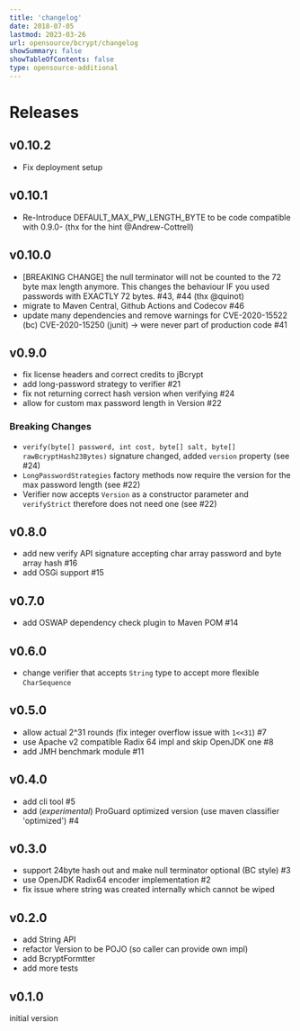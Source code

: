 ```yaml
---
title: 'changelog'
date: 2018-07-05
lastmod: 2023-03-26
url: opensource/bcrypt/changelog
showSummary: false
showTableOfContents: false
type: opensource-additional
---
```

# Releases

## v0.10.2

* Fix deployment setup

## v0.10.1

* Re-Introduce DEFAULT_MAX_PW_LENGTH_BYTE to be code compatible with 0.9.0- (thx for the hint @Andrew-Cottrell)

## v0.10.0

* [BREAKING CHANGE] the null terminator will not be counted to the 72 byte max length anymore. This changes the behaviour IF you used passwords with EXACTLY 72 bytes. #43, #44 (thx @quinot)
* migrate to Maven Central, Github Actions and Codecov #46
* update many dependencies and remove warnings for CVE-2020-15522 (bc) CVE-2020-15250 (junit) -> were never part of production code #41


## v0.9.0
* fix license headers and correct credits to jBcrypt
* add long-password strategy to verifier #21
* fix not returning correct hash version when verifying #24
* allow for custom max password length in Version #22

### Breaking Changes

* `verify(byte[] password, int cost, byte[] salt, byte[] rawBcryptHash23Bytes)` signature changed, added `version` property (see #24)
* `LongPasswordStrategies` factory methods now require the version for the max password length (see #22)
* Verifier now accepts `Version` as a constructor parameter and `verifyStrict` therefore does not need one (see #22)

## v0.8.0

* add new verify API signature accepting char array password and byte array hash #16
* add OSGi support #15

## v0.7.0

* add OSWAP dependency check plugin to Maven POM #14

## v0.6.0

* change verifier that accepts `String` type to accept more flexible `CharSequence`

## v0.5.0

* allow actual 2^31 rounds (fix integer overflow issue with `1<<31`) #7
* use Apache v2 compatible Radix 64 impl and skip OpenJDK one #8
* add JMH benchmark module #11

## v0.4.0

* add cli tool #5
* add (_experimental_) ProGuard optimized version (use maven classifier 'optimized') #4

## v0.3.0

* support 24byte hash out and make null terminator optional (BC style) #3
* use OpenJDK Radix64 encoder implementation #2
* fix issue where string was created internally which cannot be wiped

## v0.2.0

* add String API
* refactor Version to be POJO (so caller can provide own impl)
* add BcryptFormtter
* add more tests

## v0.1.0

initial version
